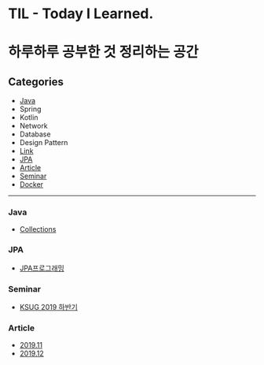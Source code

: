 # TIL - Today I Learned.



# 하루하루 공부한 것 정리하는 공간

 

## Categories
- [Java](#Java)
- Spring
- Kotlin
- Network
- Database
- Design Pattern
- [Link](https://github.com/Conatuseus/TIL/tree/master/Link)
- [JPA](#JPA)
- [Article](#Article)
- [Seminar](#Seminar)
- [Docker](https://github.com/Conatuseus/TIL/tree/master/Docker)



---
### Java
- [Collections](https://github.com/Conatuseus/TIL/tree/master/Java/Collections)

### JPA
- [JPA프로그래밍](https://github.com/Conatuseus/TIL/tree/master/JPA/JPA프로그래밍)

### Seminar
- [KSUG 2019 하반기](https://github.com/Conatuseus/TIL/blob/master/seminar/KSUG%202019.md)


### Article
- [2019.11](https://github.com/Conatuseus/TIL/tree/master/Article/2019-11)
- [2019.12](https://github.com/Conatuseus/TIL/tree/master/Article/2019-12)
